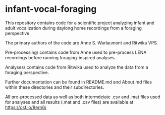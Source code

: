 # infant-vocal-foraging

This repository contains code for a scientific project analyzing infant and adult vocalization during daylong home recordings from a foraging perspective.

The primary authors of the code are Anne S. Warlaumont and Ritwika VPS.

Pre-processing/ contains code from Anne used to pre-process LENA recordings before running foraging-inspired analyses.

Analyses/ contains code from Ritwika used to analyze the data from a foraging perspective.

Further documentation can be found in README.md and About.md files within these directories and their subdirectories.

All pre-processed data as well as both intermdeiate .csv and .mat files used for analyses and all results (.mat and .csv files) are available at https://osf.io/8ern6/
